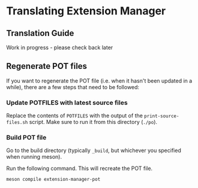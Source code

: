 # Translating Extension Manager

## Translation Guide
Work in progress - please check back later

## Regenerate POT files
If you want to regenerate the POT file (i.e. when it hasn't been updated in
a while), there are a few steps that need to be followed:

### Update POTFILES with latest source files
Replace the contents of `POTFILES` with the output of the `print-source-files.sh`
script. Make sure to run it from this directory (`./po`).

### Build POT file
Go to the build directory (typically `_build`, but whichever you specified
when running meson).

Run the following command. This will recreate the POT file.

```
meson compile extension-manager-pot
```
